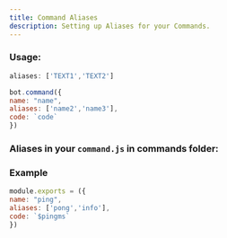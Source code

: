 ```yaml
---
title: Command Aliases
description: Setting up Aliases for your Commands.
---
```


### Usage:

```javascript
aliases: ['TEXT1','TEXT2']
```

```javascript
bot.command({
name: "name",
aliases: ['name2','name3'],
code: `code`
})
```
 
 

### Aliases in your `command.js` in commands folder:

### Example

```javascript
module.exports = ({
name: "ping",
aliases: ['pong','info'],
code: `$pingms`
})
```
 